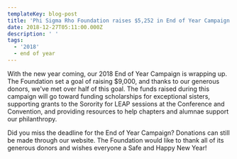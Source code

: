 ```yaml
---
templateKey: blog-post
title: 'Phi Sigma Rho Foundation raises $5,252 in End of Year Campaign'
date: 2018-12-27T05:11:00.000Z
description: ' '
tags:
  - '2018'
  - end of year
---
```

With the new year coming, our 2018 End of Year Campaign is wrapping up. The Foundation set a goal of raising $9,000, and thanks to our generous donors, we've met over half of this goal. The funds raised during this campaign will go toward funding scholarships for exceptional sisters, supporting grants to the Sorority for LEAP sessions at the Conference and Convention, and providing resources to help chapters and alumnae support our philanthropy.

Did you miss the deadline for the End of Year Campaign? Donations can still be made through our website. The Foundation would like to thank all of its generous donors and wishes everyone a Safe and Happy New Year!
